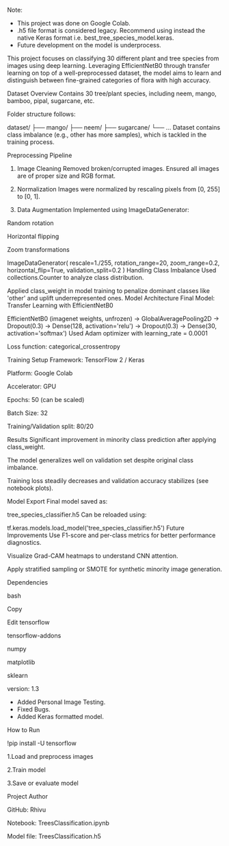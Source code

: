 Note: 
- This project was done on Google Colab.
- .h5 file format is considered legacy. Recommend using instead the native Keras format i.e. best_tree_species_model.keras.
- Future development on the model is underprocess.


This project focuses on classifying 30 different plant and tree species from images using deep learning. Leveraging EfficientNetB0 through transfer learning on top of a well-preprocessed dataset, the model aims to learn and distinguish between fine-grained categories of flora with high accuracy.

 Dataset Overview
Contains 30 tree/plant species, including neem, mango, bamboo, pipal, sugarcane, etc.

Folder structure follows:

dataset/
  ├── mango/
  ├── neem/
  ├── sugarcane/
  └── ...
Dataset contains class imbalance (e.g., other has more samples), which is tackled in the training process.

 Preprocessing Pipeline
1. Image Cleaning
Removed broken/corrupted images.
Ensured all images are of proper size and RGB format.

2. Normalization
Images were normalized by rescaling pixels from [0, 255] to [0, 1].

3. Data Augmentation
Implemented using ImageDataGenerator:

Random rotation

Horizontal flipping

Zoom transformations

ImageDataGenerator(
    rescale=1./255,
    rotation_range=20,
    zoom_range=0.2,
    horizontal_flip=True,
    validation_split=0.2
)
Handling Class Imbalance
Used collections.Counter to analyze class distribution.

Applied class_weight in model training to penalize dominant classes like 'other' and uplift underrepresented ones.
 Model Architecture
Final Model: Transfer Learning with EfficientNetB0

EfficientNetB0 (imagenet weights, unfrozen)
→ GlobalAveragePooling2D
→ Dropout(0.3)
→ Dense(128, activation='relu')
→ Dropout(0.3)
→ Dense(30, activation='softmax')
Used Adam optimizer with learning_rate = 0.0001

Loss function: categorical_crossentropy

Training Setup
Framework: TensorFlow 2 / Keras

Platform: Google Colab

Accelerator:  GPU

Epochs: 50 (can be scaled)

Batch Size: 32

Training/Validation split: 80/20

Results
Significant improvement in minority class prediction after applying class_weight.

The model generalizes well on validation set despite original class imbalance.

Training loss steadily decreases and validation accuracy stabilizes (see notebook plots).

Model Export
Final model saved as:

tree_species_classifier.h5
Can be reloaded using:

tf.keras.models.load_model('tree_species_classifier.h5')
Future Improvements
Use F1-score and per-class metrics for better performance diagnostics.

Visualize Grad-CAM heatmaps to understand CNN attention.

Apply stratified sampling or SMOTE for synthetic minority image generation.

Dependencies

bash

Copy

Edit
tensorflow

tensorflow-addons

numpy

matplotlib

sklearn

version: 1.3
- Added Personal Image Testing.
- Fixed Bugs.
- Added Keras formatted model.
  
How to Run

!pip install -U tensorflow

1.Load and preprocess images

2.Train model

3.Save or evaluate model

Project Author

GitHub: Rhivu

Notebook: TreesClassification.ipynb

Model file: TreesClassification.h5
